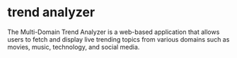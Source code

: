 # trend analyzer


The Multi-Domain Trend Analyzer is a web-based application that allows users to fetch and display live trending topics from various domains such as movies, music, technology, and social media.
